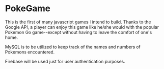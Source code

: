 # PokeGame

This is the first of many javascript games I intend to build. Thanks to the Google API, a player can enjoy this game like he/she would with the popular Pokemon Go game--except without having to leave the comfort of one's home.

MySQL is to be utilized to keep track of the names and numbers of Pokemons encountered.

Firebase will be used just for user authentication purposes.
